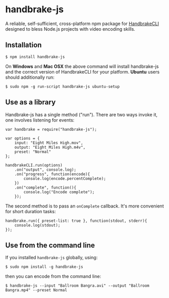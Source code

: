 handbrake-js
============
A reliable, self-sufficient, cross-platform npm package for [HandbrakeCLI](https://trac.handbrake.fr/wiki/CLIGuide) designed to bless Node.js projects with video encoding skills.

Installation
------------

    $ npm install handbrake-js

On **Windows** and **Mac OSX** the above command will install handbrake-js and the correct version of HandbrakeCLI for your platform. **Ubuntu** users should additionally run:

    $ sudo npm -g run-script handbrake-js ubuntu-setup

Use as a library
--------------------
Handbrake-js has a single method ("run"). There are two ways invoke it, one involves listening for events: 

    var handbrake = require("handbrake-js");
    
    var options = {
        input: "Eight Miles High.mov",
        output: "Eight Miles High.m4v",
        preset: "Normal"
    };
    
    handbrakeCLI.run(options)
        .on("output", console.log);
        .on("progress", function(encode){
            console.log(encode.percentComplete);
        })
        .on("complete", function(){ 
            console.log("Encode complete"); 
        });

The second method is to pass an `onComplete` callback. It's more convenient for short duration tasks: 

    handbrake.run({ preset-list: true }, function(stdout, stderr){
        console.log(stdout);
    });
    
Use from the command line
-----------------------------
If you installed `handbrake-js` globally, using:

    $ sudo npm install -g handbrake-js

then you can encode from the command line:

    $ handbrake-js --input "Ballroom Bangra.avi" --output "Ballroom Bangra.mp4" --preset Normal
